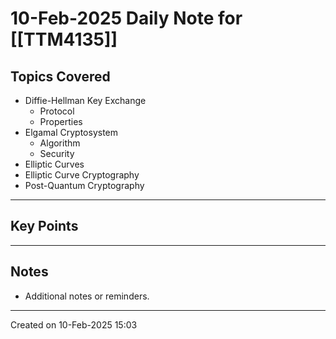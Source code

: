# 10-Feb-2025 Daily Note for [[TTM4135]]

## Topics Covered
- Diffie-Hellman Key Exchange
	- Protocol
	- Properties
- Elgamal Cryptosystem
	- Algorithm
	- Security
- Elliptic Curves
- Elliptic Curve Cryptography
- Post-Quantum Cryptography

---
## Key Points



---
## Notes
- Additional notes or reminders.

---

Created on 10-Feb-2025 15:03
